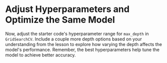 # Adjust Hyperparameters and Optimize the Same Model

Now, adjust the starter code's hyperparameter range for `max_depth` in `GridSearchCV`. Include a couple more depth options based on your understanding from the lesson to explore how varying the depth affects the model's performance. Remember, the best hyperparameters help tune the model to achieve better accuracy.